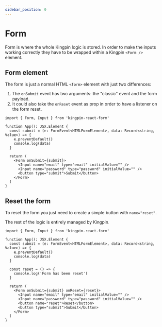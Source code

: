 ```yaml
---
sidebar_position: 0
---
```


# Form

Form is where the whole Kingpin logic is stored.
In order to make the inputs working correctly they have to
be wrapped within a Kingpin `<Form />` element.

## Form element

The form is just a normal HTML `<form>` element with just two differences:

1. The `onSubmit` event has two arguments: the "classic" event and the form payload.
2. It could also take the `onReset` event as prop in order to have a listener on the form
   reset.

```tsx
import { Form, Input } from 'kingpin-react-form'

function App(): JSX.Element {
  const submit = (e: FormEvent<HTMLFormElement>, data: Record<string, Value>) => {
    e.preventDefault()
    console.log(data)
  }

  return (
    <Form onSubmit={submit}>
      <Input name="email" type="email" initialValue="" />
      <Input name="password" type="password" initialValue="" />
      <button type="submit">Submit</button>
    </Form>
  )
}
```

## Reset the form

To reset the form you just need to create a simple button with `name="reset"`.

The rest of the logic is entirely managed by Kingpin.

```tsx
import { Form, Input } from 'kingpin-react-form'

function App(): JSX.Element {
  const submit = (e: FormEvent<HTMLFormElement>, data: Record<string, Value>) => {
    e.preventDefault()
    console.log(data)
  }

  const reset = () => {
    console.log('Form has been reset')
  }

  return (
    <Form onSubmit={submit} onReset={reset}>
      <Input name="email" type="email" initialValue="" />
      <Input name="password" type="password" initialValue="" />
      <button name="reset">Reset</button>
      <button type="submit">Submit</button>
    </Form>
  )
}
```
